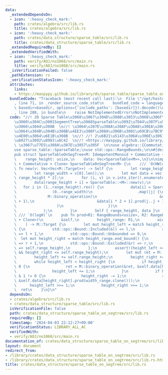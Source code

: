 ```yaml
---
data:
  _extendedDependsOn:
  - icon: ':heavy_check_mark:'
    path: crates/algebra/src/lib.rs
    title: crates/algebra/src/lib.rs
  - icon: ':heavy_check_mark:'
    path: crates/data_structure/sparse_table/src/lib.rs
    title: crates/data_structure/sparse_table/src/lib.rs
  _extendedRequiredBy: []
  _extendedVerifiedWith:
  - icon: ':heavy_check_mark:'
    path: verify/AOJ/no1068/src/main.rs
    title: verify/AOJ/no1068/src/main.rs
  _isVerificationFailed: false
  _pathExtension: rs
  _verificationStatusIcon: ':heavy_check_mark:'
  attributes:
    links:
    - https://maspypy.github.io/library/ds/sparse_table/sparse_table_on_segtree.hpp>
  bundledCode: "Traceback (most recent call last):\n  File \"/opt/hostedtoolcache/Python/3.10.14/x64/lib/python3.10/site-packages/onlinejudge_verify/documentation/build.py\"\
    , line 71, in _render_source_code_stat\n    bundled_code = language.bundle(stat.path,\
    \ basedir=basedir, options={'include_paths': [basedir]}).decode()\n  File \"/opt/hostedtoolcache/Python/3.10.14/x64/lib/python3.10/site-packages/onlinejudge_verify/languages/rust.py\"\
    , line 288, in bundle\n    raise NotImplementedError\nNotImplementedError\n"
  code: "//! 2D Sparse Table\u3068\u3067\u304D\u308B\u3053\u3068\u306F\u540C\u3058\
    \u3060\u304C\u3001SegmentTree\u3068SparseTable\u3092\u7D44\u307F\u5408\u308F\u305B\
    \u3066\u3044\u308B  \n//! \u3064\u307E\u308A\u30AF\u30A8\u30EA\u306Blog\u304C\u4E00\
    \u3064\u304B\u304B\u308B\u4EE3\u308F\u308A\u306B\u3001\u69CB\u7BC9\u306Elog\u304C\
    \u4E00\u3064\u6E1B\u308B  \n//! //! 2\u6B21\u5143\u306A\u306E\u3067\u53EF\u63DB\
    \u6027\u3092\u8981\u6C42  \n//! <https://maspypy.github.io/library/ds/sparse_table/sparse_table_on_segtree.hpp>\
    \ \u3067\u77E5\u308A\u307E\u3057\u305F  \n\nuse algebra::{Commutative, IdempotentMonoid};\n\
    use sparse_table::SparseTable;\nuse std::ops::RangeBounds;\n\n#[derive(Debug)]\n\
    pub struct SparseTableOnSegTree<M: IdempotentMonoid + Commutative + Clone> {\n\
    \    range_height: usize,\n    data: Vec<SparseTable<M>>,\n}\n\nimpl<M: IdempotentMonoid\
    \ + Commutative + Clone> SparseTableOnSegTree<M> {\n    /// `O(HWlogH)`\n    pub\
    \ fn new(v: Vec<Vec<M::Target>>) -> Self {\n        let range_height = v.len();\n\
    \        let range_width = v[0].len();\n        let mut data = vec![SparseTable::<M>::new(vec![]);\
    \ range_height * 2];\n        for (i, v) in v.into_iter().enumerate() {\n    \
    \        data[range_height + i] = SparseTable::<M>::new(v);\n        }\n     \
    \   for i in (1..range_height).rev() {\n            data[i] = SparseTable::<M>::new(\n\
    \                (0..range_width)\n                    .map(|j| {\n          \
    \              M::binary_operation(\n                            &data[i * 2].prod(j..j\
    \ + 1),\n                            &data[i * 2 + 1].prod(j..j + 1),\n      \
    \                  )\n                    })\n                    .collect(),\n\
    \            );\n        }\n        Self { range_height, data }\n    }\n\n   \
    \ /// `O(logH)`\n    pub fn prod<R1: RangeBounds<usize>, R2: RangeBounds<usize>\
    \ + Clone>(\n        &self,\n        height_range: R1,\n        width_range: R2,\n\
    \    ) -> M::Target {\n        let mut height_left = match height_range.start_bound()\
    \ {\n            std::ops::Bound::Included(&l) => l,\n            std::ops::Bound::Excluded(&l)\
    \ => l + 1,\n            std::ops::Bound::Unbounded => 0,\n        };\n      \
    \  let mut height_right = match height_range.end_bound() {\n            std::ops::Bound::Included(&r)\
    \ => r + 1,\n            std::ops::Bound::Excluded(&r) => r,\n            std::ops::Bound::Unbounded\
    \ => self.range_height,\n        };\n        assert!(height_left <= height_right\
    \ && height_right <= self.range_height);\n        let mut ret = M::id_element();\n\
    \        height_left += self.range_height;\n        height_right += self.range_height;\n\
    \        while height_left < height_right {\n            if height_left & 1 !=\
    \ 0 {\n                ret = M::binary_operation(&ret, &self.data[height_left].prod(width_range.clone()));\n\
    \                height_left += 1;\n            }\n            if height_right\
    \ & 1 != 0 {\n                height_right -= 1;\n                ret = M::binary_operation(&ret,\
    \ &self.data[height_right].prod(width_range.clone()));\n            }\n      \
    \      height_left >>= 1;\n            height_right >>= 1;\n        }\n      \
    \  ret\n    }\n}\n"
  dependsOn:
  - crates/algebra/src/lib.rs
  - crates/data_structure/sparse_table/src/lib.rs
  isVerificationFile: false
  path: crates/data_structure/sparse_table_on_segtree/src/lib.rs
  requiredBy: []
  timestamp: '2024-04-03 22:12:27+09:00'
  verificationStatus: LIBRARY_ALL_AC
  verifiedWith:
  - verify/AOJ/no1068/src/main.rs
documentation_of: crates/data_structure/sparse_table_on_segtree/src/lib.rs
layout: document
redirect_from:
- /library/crates/data_structure/sparse_table_on_segtree/src/lib.rs
- /library/crates/data_structure/sparse_table_on_segtree/src/lib.rs.html
title: crates/data_structure/sparse_table_on_segtree/src/lib.rs
---
```

